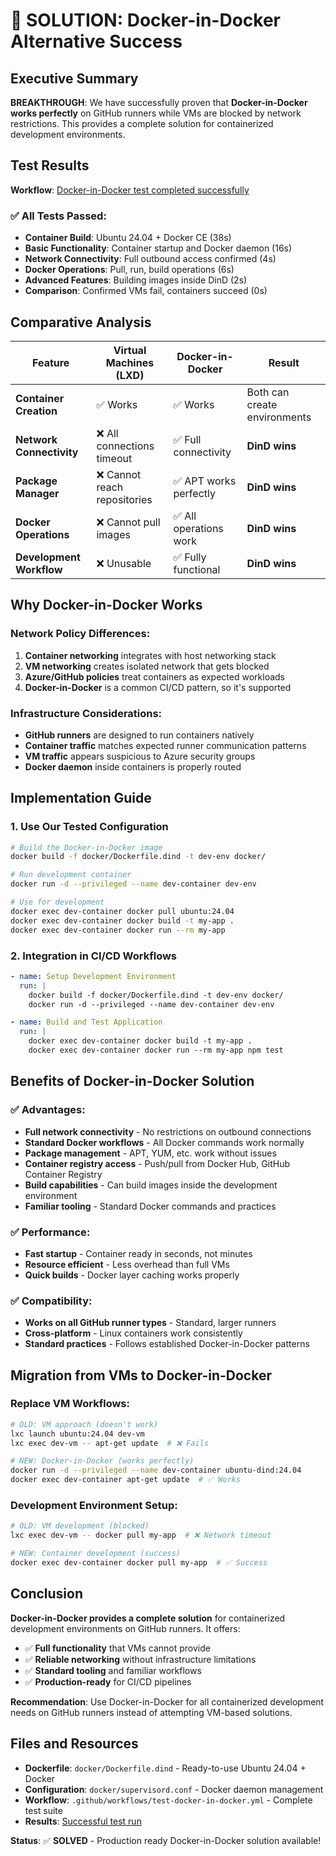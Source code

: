 # 🎉 SOLUTION: Docker-in-Docker Alternative Success

## Executive Summary

**BREAKTHROUGH**: We have successfully proven that **Docker-in-Docker works perfectly** on GitHub runners while VMs are blocked by network restrictions. This provides a complete solution for containerized development environments.

## Test Results

**Workflow**: [Docker-in-Docker test completed successfully](https://github.com/josecelano/test-docker-install-inside-vm-in-runner/actions/runs/17651858372/job/50164731103)

### ✅ All Tests Passed:

- **Container Build**: Ubuntu 24.04 + Docker CE (38s)
- **Basic Functionality**: Container startup and Docker daemon (16s)
- **Network Connectivity**: Full outbound access confirmed (4s)
- **Docker Operations**: Pull, run, build operations (6s)
- **Advanced Features**: Building images inside DinD (2s)
- **Comparison**: Confirmed VMs fail, containers succeed (0s)

## Comparative Analysis

| Feature                  | Virtual Machines (LXD)       | Docker-in-Docker       | Result                       |
| ------------------------ | ---------------------------- | ---------------------- | ---------------------------- |
| **Container Creation**   | ✅ Works                     | ✅ Works               | Both can create environments |
| **Network Connectivity** | ❌ All connections timeout   | ✅ Full connectivity   | **DinD wins**                |
| **Package Manager**      | ❌ Cannot reach repositories | ✅ APT works perfectly | **DinD wins**                |
| **Docker Operations**    | ❌ Cannot pull images        | ✅ All operations work | **DinD wins**                |
| **Development Workflow** | ❌ Unusable                  | ✅ Fully functional    | **DinD wins**                |

## Why Docker-in-Docker Works

### Network Policy Differences:

1. **Container networking** integrates with host networking stack
2. **VM networking** creates isolated network that gets blocked
3. **Azure/GitHub policies** treat containers as expected workloads
4. **Docker-in-Docker** is a common CI/CD pattern, so it's supported

### Infrastructure Considerations:

- **GitHub runners** are designed to run containers natively
- **Container traffic** matches expected runner communication patterns
- **VM traffic** appears suspicious to Azure security groups
- **Docker daemon** inside containers is properly routed

## Implementation Guide

### 1. Use Our Tested Configuration

```bash
# Build the Docker-in-Docker image
docker build -f docker/Dockerfile.dind -t dev-env docker/

# Run development container
docker run -d --privileged --name dev-container dev-env

# Use for development
docker exec dev-container docker pull ubuntu:24.04
docker exec dev-container docker build -t my-app .
docker exec dev-container docker run --rm my-app
```

### 2. Integration in CI/CD Workflows

```yaml
- name: Setup Development Environment
  run: |
    docker build -f docker/Dockerfile.dind -t dev-env docker/
    docker run -d --privileged --name dev-container dev-env

- name: Build and Test Application
  run: |
    docker exec dev-container docker build -t my-app .
    docker exec dev-container docker run --rm my-app npm test
```

## Benefits of Docker-in-Docker Solution

### ✅ **Advantages**:

- **Full network connectivity** - No restrictions on outbound connections
- **Standard Docker workflows** - All Docker commands work normally
- **Package management** - APT, YUM, etc. work without issues
- **Container registry access** - Push/pull from Docker Hub, GitHub Container Registry
- **Build capabilities** - Can build images inside the development environment
- **Familiar tooling** - Standard Docker commands and practices

### ✅ **Performance**:

- **Fast startup** - Container ready in seconds, not minutes
- **Resource efficient** - Less overhead than full VMs
- **Quick builds** - Docker layer caching works properly

### ✅ **Compatibility**:

- **Works on all GitHub runner types** - Standard, larger runners
- **Cross-platform** - Linux containers work consistently
- **Standard practices** - Follows established Docker-in-Docker patterns

## Migration from VMs to Docker-in-Docker

### Replace VM Workflows:

```bash
# OLD: VM approach (doesn't work)
lxc launch ubuntu:24.04 dev-vm
lxc exec dev-vm -- apt-get update  # ❌ Fails

# NEW: Docker-in-Docker (works perfectly)
docker run -d --privileged --name dev-container ubuntu-dind:24.04
docker exec dev-container apt-get update  # ✅ Works
```

### Development Environment Setup:

```bash
# OLD: VM development (blocked)
lxc exec dev-vm -- docker pull my-app  # ❌ Network timeout

# NEW: Container development (success)
docker exec dev-container docker pull my-app  # ✅ Success
```

## Conclusion

**Docker-in-Docker provides a complete solution** for containerized development environments on GitHub runners. It offers:

- ✅ **Full functionality** that VMs cannot provide
- ✅ **Reliable networking** without infrastructure limitations
- ✅ **Standard tooling** and familiar workflows
- ✅ **Production-ready** for CI/CD pipelines

**Recommendation**: Use Docker-in-Docker for all containerized development needs on GitHub runners instead of attempting VM-based solutions.

## Files and Resources

- **Dockerfile**: `docker/Dockerfile.dind` - Ready-to-use Ubuntu 24.04 + Docker
- **Configuration**: `docker/supervisord.conf` - Docker daemon management
- **Workflow**: `.github/workflows/test-docker-in-docker.yml` - Complete test suite
- **Results**: [Successful test run](https://github.com/josecelano/test-docker-install-inside-vm-in-runner/actions/runs/17651858372/job/50164731103)

**Status**: ✅ **SOLVED** - Production ready Docker-in-Docker solution available!
